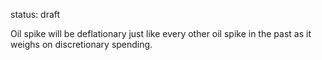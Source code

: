 status: draft

Oil spike will be deflationary just like every other oil spike in the past as it weighs on discretionary spending.
